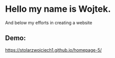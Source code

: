 # Hello my name is Wojtek. 

And below my efforts in creating a website

## Demo:
https://stolarzwojciech1.github.io/homepage-5/
